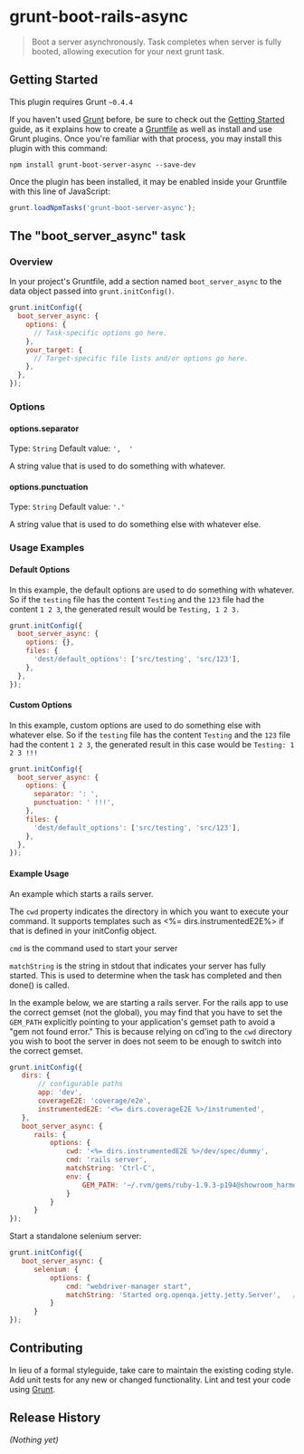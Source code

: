 grunt-boot-rails-async
======================

> Boot a server asynchronously. Task completes when server is fully booted, allowing execution for your next grunt task.

## Getting Started
This plugin requires Grunt `~0.4.4`

If you haven't used [Grunt](http://gruntjs.com/) before, be sure to check out the [Getting Started](http://gruntjs.com/getting-started) guide, as it explains how to create a [Gruntfile](http://gruntjs.com/sample-gruntfile) as well as install and use Grunt plugins. Once you're familiar with that process, you may install this plugin with this command:

```shell
npm install grunt-boot-server-async --save-dev
```

Once the plugin has been installed, it may be enabled inside your Gruntfile with this line of JavaScript:

```js
grunt.loadNpmTasks('grunt-boot-server-async');
```

## The "boot_server_async" task

### Overview
In your project's Gruntfile, add a section named `boot_server_async` to the data object passed into `grunt.initConfig()`.

```js
grunt.initConfig({
  boot_server_async: {
    options: {
      // Task-specific options go here.
    },
    your_target: {
      // Target-specific file lists and/or options go here.
    },
  },
});
```

### Options

#### options.separator
Type: `String`
Default value: `',  '`

A string value that is used to do something with whatever.

#### options.punctuation
Type: `String`
Default value: `'.'`

A string value that is used to do something else with whatever else.

### Usage Examples

#### Default Options
In this example, the default options are used to do something with whatever. So if the `testing` file has the content `Testing` and the `123` file had the content `1 2 3`, the generated result would be `Testing, 1 2 3.`

```js
grunt.initConfig({
  boot_server_async: {
    options: {},
    files: {
      'dest/default_options': ['src/testing', 'src/123'],
    },
  },
});
```

#### Custom Options
In this example, custom options are used to do something else with whatever else. So if the `testing` file has the content `Testing` and the `123` file had the content `1 2 3`, the generated result in this case would be `Testing: 1 2 3 !!!`

```js
grunt.initConfig({
  boot_server_async: {
    options: {
      separator: ': ',
      punctuation: ' !!!',
    },
    files: {
      'dest/default_options': ['src/testing', 'src/123'],
    },
  },
});
```


#### Example Usage
An example which starts a rails server.

The `cwd` property indicates the directory in which you want to execute your command. It supports templates such as
<%= dirs.instrumentedE2E%> if that is defined in your initConfig object.

`cmd` is the command used to start your server

`matchString` is the string in stdout that indicates your server has fully started. This is used to determine when the
task has completed and then done() is called.

In the example below, we are starting a rails server. For the rails app to use the correct gemset (not the global),
you may find that you have to set the `GEM_PATH` explicitly pointing to your application's gemset path to avoid a "gem
not found error." This is because relying on cd'ing to the `cwd` directory you wish to boot the server in does
not seem to be enough to switch into the correct gemset.

```js
grunt.initConfig({
   dirs: {
       // configurable paths
       app: 'dev',
       coverageE2E: 'coverage/e2e',
       instrumentedE2E: '<%= dirs.coverageE2E %>/instrumented',
   },
   boot_server_async: {
      rails: {
          options: {
              cwd: '<%= dirs.instrumentedE2E %>/dev/spec/dummy',
              cmd: 'rails server',
              matchString: 'Ctrl-C',
              env: {
                  GEM_PATH: '~/.rvm/gems/ruby-1.9.3-p194@showroom_harmony_cms:~/.rvm/gems/ruby-1.9.3-p194@global'
              }
          }
      }
});
```

Start a standalone selenium server:

```js
grunt.initConfig({
   boot_server_async: {
      selenium: {
          options: {
              cmd: "webdriver-manager start",
              matchString: 'Started org.openqa.jetty.jetty.Server',   //the string to look for which signals server has successfully booted
          }
      }
});
```


## Contributing
In lieu of a formal styleguide, take care to maintain the existing coding style. Add unit tests for any new or changed functionality. Lint and test your code using [Grunt](http://gruntjs.com/).

## Release History
_(Nothing yet)_
